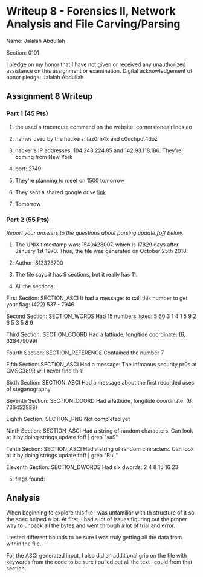 Writeup 8 - Forensics II, Network Analysis and File Carving/Parsing
=====

Name: Jalalah Abdullah

Section: 0101

I pledge on my honor that I have not given or received any unauthorized assistance on this assignment or examination.
Digital acknowledgement of honor pledge: Jalalah Abdullah

 ## Assignment 8 Writeup
 ### Part 1 (45 Pts)

1. the used a traceroute command on the website: cornerstoneairlines.co

2. names used by the hackers: laz0rh4x and c0uchpot4doz

3. hacker's IP addresses: 104.248.224.85 and 142.93.118.186. They're coming from New York

4. port: 2749

5. They're planning to meet on 1500 tomorrow

6. They sent a shared google drive [link](https://drive.google.com/file/d/1McOX5WjeVHNLyTBNXqbOde7l8SAQ3DoI/view?usp=sharing) 

7. Tomorrow

 ### Part 2 (55 Pts)

*Report your answers to the questions about parsing update.fpff below.*

1. The UNIX timestamp was: 1540428007. which is 17829 days after January 1st 1970. Thus, the file was generated on October 25th 2018. 

2. Author: 813326700

3. The file says it has 9 sections, but it really has 11. 

4. All the sections:

First Section: SECTION_ASCI
It had a message:  to call this number to get your flag: (422) 537 - 7946

Second Section: SECTION_WORDS
Had 15 numbers listed: 5 60 3 1 4 1 5 9 2 6 5 3 5 8 9 

Third Section: SECTION_COORD
Had a lattiude, longitide coordinate: (6, 328479099)

Fourth Section: SECTION_REFERENCE
Contained the number 7

Fifth Section: SECTION_ASCI
Had a message: The infmaous security pr0s at CMSC389R will never find this!

Sixth Section: SECTION_ASCI
Had a message about the first recorded uses of steganography 

Seventh Section: SECTION_COORD
Had a lattiude, longitide coordinate: (6, 736452888)

Eighth Section: SECTION_PNG
Not completed yet

Ninth Section: SECTION_ASCI
Had a string of random characters. Can look at it by doing strings update.fpff | grep "saS"

Tenth Section: SECTION_ASCI
Had a string of random characters. Can look at it by doing strings update.fpff | grep "BuL"

Eleventh Section: SECTION_DWORDS
Had six dwords: 2 4 8 15 16 23

5. flags found: 

## Analysis

When beginning to explore this file I was unfamiliar with th structure of it so the spec helped a lot. 
At first, I had a lot of issues figuring out the proper way to unpack all the bytes and went through a lot of trial and error.

I tested different bounds to be sure I was truly getting all the data from within the file. 

For the ASCI generated input, I also did an additional grip on the file with keywords from the code to be sure i pulled out all the text I could from that section.  
